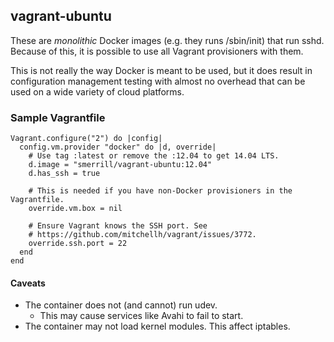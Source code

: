 ## vagrant-ubuntu

These are _monolithic_ Docker images (e.g. they runs /sbin/init) that run sshd.
Because of this, it is possible to use all Vagrant provisioners with them.

This is not really the way Docker is meant to be used, but it does result in
configuration management testing with almost no overhead that can be used on a
wide variety of cloud platforms.

### Sample Vagrantfile

    Vagrant.configure("2") do |config|
      config.vm.provider "docker" do |d, override|
        # Use tag :latest or remove the :12.04 to get 14.04 LTS.
        d.image = "smerrill/vagrant-ubuntu:12.04"
        d.has_ssh = true
    
        # This is needed if you have non-Docker provisioners in the Vagrantfile.
        override.vm.box = nil

        # Ensure Vagrant knows the SSH port. See
        # https://github.com/mitchellh/vagrant/issues/3772.
        override.ssh.port = 22
      end
    end

#### Caveats

- The container does not (and cannot) run udev.
  - This may cause services like Avahi to fail to start.
- The container may not load kernel modules. This affect iptables.


